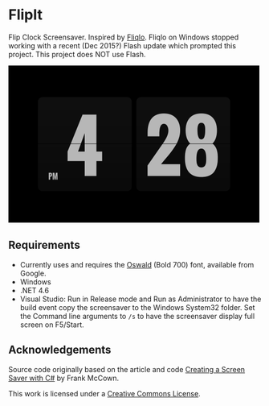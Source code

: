 # FlipIt
Flip Clock Screensaver. Inspired by [Fliqlo](http://fliqlo.com/). Fliqlo on Windows stopped working with a recent (Dec 2015?) Flash update which prompted this project. This project does NOT use Flash.

![Screenshot](screenshot.png)

## Requirements

* Currently uses and requires the [Oswald](https://www.google.com/fonts#UsePlace:use/Collection:Oswald) (Bold 700) font, available from Google.
* Windows
* .NET 4.6
* Visual Studio: Run in Release mode and Run as Administrator to have the build event copy the screensaver to the Windows System32 folder. Set the Command line arguments to `/s` to have the screensaver display full screen on F5/Start.

## Acknowledgements

Source code originally based on the article and code [Creating a Screen Saver with C#](http://www.harding.edu/fmccown/screensaver/screensaver.html) by Frank McCown.

This work is licensed under a [Creative Commons License](http://creativecommons.org/licenses/by-sa/2.0/).

